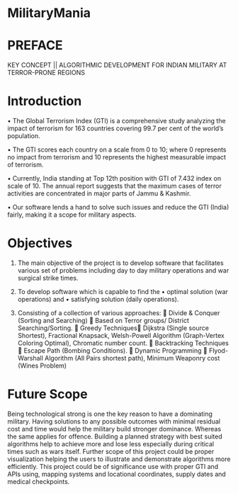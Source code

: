# MilitaryMania

# PREFACE
KEY CONCEPT || ALGORITHMIC DEVELOPMENT FOR INDIAN MILITARY AT TERROR-PRONE REGIONS


# Introduction

•	The Global Terrorism Index (GTI) is a comprehensive study analyzing the impact of terrorism for 163 countries covering 99.7 per cent of the world’s population.

•	The GTI scores each country on a scale from 0 to 10; where 0 represents no impact from terrorism and 10 represents the highest measurable impact of terrorism.

•	Currently, India standing at Top 12th position with GTI of 7.432 index on scale of 10. The annual report suggests that the maximum cases of terror activities are concentrated in major parts of Jammu & Kashmir.

•	Our software lends a hand to solve such issues and reduce the GTI (India) fairly, making it a scope for military aspects.


# Objectives

1)	The main objective of the project is to develop software that facilitates various set of problems including day to day military operations and war surgical strike times.

2)	To develop software which is capable to find the 
•	optimal solution (war operations) and 
•	satisfying solution (daily operations).

3)	Consisting of a collection of various approaches: 
	Divide & Conquer (Sorting and Searching)  Based on Terror groups/ District Searching/Sorting.
	Greedy Techniques Dijkstra (Single source Shortest), Fractional Knapsack, Welsh-Powell Algorithm (Graph-Vertex Coloring Optimal), Chromatic number count.
	Backtracking Techniques  Escape Path (Bombing Conditions).
	Dynamic Programming  Flyod-Warshall Algorithm (All Pairs shortest path), Minimum Weaponry cost (Wines Problem)


# Future Scope
Being technological strong is one the key reason to have a dominating military. Having solutions to any possible outcomes with minimal residual cost and time would help the military build stronger dominance. Whereas the same applies for offence. 
Building a planned strategy with best suited algorithms help to achieve more and lose less especially during critical times such as wars itself. Further scope of this project could be proper visualization helping the users to illustrate and demonstrate algorithms more efficiently. 
This project could be of significance use with proper GTI and APIs using, mapping systems and locational coordinates, supply dates and medical checkpoints.




